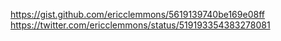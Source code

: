 https://gist.github.com/ericclemmons/5619139740be169e08ff
https://twitter.com/ericclemmons/status/519193354383278081
